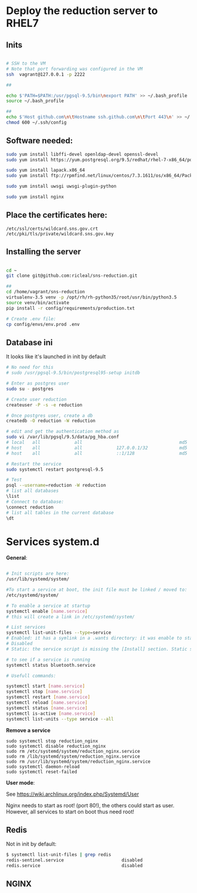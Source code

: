# Deploy the reduction server to RHEL7


## Inits

```bash

# SSH to the VM
# Note that port forwarding was configured in the VM
ssh  vagrant@127.0.0.1 -p 2222

##

echo $'PATH=$PATH:/usr/pgsql-9.5/bin\nexport PATH' >> ~/.bash_profile
source ~/.bash_profile

##
echo $'Host github.com\n\tHostname ssh.github.com\n\tPort 443\n' >> ~/.ssh/config
chmod 600 ~/.ssh/config

```

## Software needed:

```bash
sudo yum install libffi-devel openldap-devel openssl-devel
sudo yum install https://yum.postgresql.org/9.5/redhat/rhel-7-x86_64/postgresql95-devel-9.5.7-1PGDG.rhel7.x86_64.rpm

sudo yum install lapack.x86_64
sudo yum install ftp://rpmfind.net/linux/centos/7.3.1611/os/x86_64/Packages/lapack-devel-3.4.2-5.el7.x86_64.rpm

sudo yum install uwsgi uwsgi-plugin-python

sudo yum install nginx

```

## Place the certificates here:

```
/etc/ssl/certs/wildcard.sns.gov.crt
/etc/pki/tls/private/wildcard.sns.gov.key
```

## Installing the server

```bash

cd ~
git clone git@github.com:ricleal/sns-reduction.git

##
cd /home/vagrant/sns-reduction
virtualenv-3.5 venv -p /opt/rh/rh-python35/root/usr/bin/python3.5
source venv/bin/activate
pip install -r config/requirements/production.txt 

# Create .env file:
cp config/envs/env.prod .env

```

## Database ini

It looks like it's launched in init by default

```sh
# No need for this
# sudo /usr/pgsql-9.5/bin/postgresql95-setup initdb

# Enter as postgres user
sudo su - postgres

# Create user reduction
createuser -P -s -e reduction

# Once postgres user, create a db
createdb -O reduction -W reduction

# edit and get the authentication method as
sudo vi /var/lib/pgsql/9.5/data/pg_hba.conf
# local   all             all                                     md5
# host    all             all             127.0.0.1/32            md5
# host    all             all             ::1/128                 md5

# Restart the service
sudo systemctl restart postgresql-9.5

# Test
psql --username=reduction -W reduction
# list all databases
\list
# Connect to database:
\connect reduction
# list all tables in the current database
\dt
```

# Services system.d

**General**:

```sh

# Init scripts are here:
/usr/lib/systemd/system/

#To start a service at boot, the init file must be linked / moved to:
/etc/systemd/system/

# To enable a service at startup
systemctl enable [name.service]
# this will create a link in /etc/systemd/system/

# List services
systemctl list-unit-files --type=service
# Enabled: it has a symlink in a .wants directory: it was enable to start at boot.
# Disabled
# Static: the service script is missing the [Install] section. Static services are usually dependencies of other services.

# to see if a service is running
systemctl status bluetooth.service

# Usefull commands:

systemctl start [name.service]
systemctl stop [name.service]
systemctl restart [name.service]
systemctl reload [name.service]
systemctl status [name.service]
systemctl is-active [name.service]
systemctl list-units --type service --all

```

**Remove a service**

```
sudo systemctl stop reduction_nginx
sudo systemctl disable reduction_nginx
sudo rm /etc/systemd/system/reduction_nginx.service 
sudo rm /lib/systemd/system/reduction_nginx.service 
sudo rm /usr/lib/systemd/system/reduction_nginx.service 
sudo systemctl daemon-reload
sudo systemctl reset-failed
```

**User mode**:

See https://wiki.archlinux.org/index.php/Systemd/User

Nginx needs to start as root! (port 80!), the others could start as user.
However, all services to start on boot thus need root!

## Redis

Not in init by default:

```bash
$ systemctl list-unit-files | grep redis
redis-sentinel.service                      disabled
redis.service                               disabled
```




## NGINX


